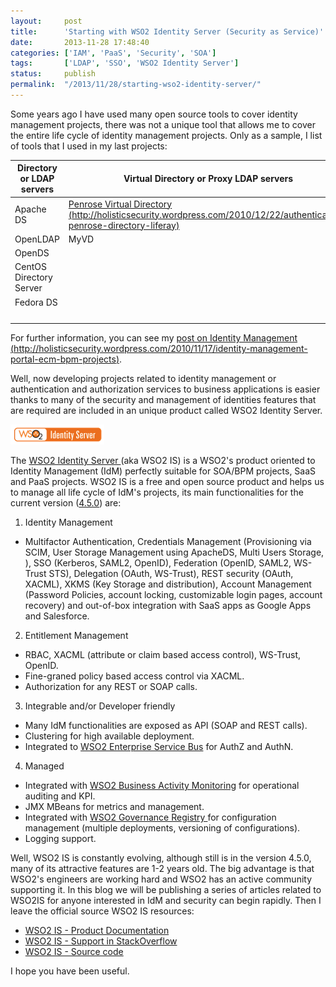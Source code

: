 ```yaml
---
layout:     post
title:      'Starting with WSO2 Identity Server (Security as Service)'
date:       2013-11-28 17:48:40
categories: ['IAM', 'PaaS', 'Security', 'SOA']
tags:       ['LDAP', 'SSO', 'WSO2 Identity Server']
status:     publish 
permalink:  "/2013/11/28/starting-wso2-identity-server/"
---
```

Some years ago I have used many open source tools to cover identity management projects, there was not a unique tool that allows me to cover the entire life cycle of identity management projects.
Only as a sample, I list of tools that I used in my last projects:

| Directory or LDAP servers | Virtual Directory or Proxy LDAP servers | PKI | AuthN/AuthZ Servers |
|---------------------------|-----------------------------------------|-----|---------------------|
| Apache DS | [Penrose Virtual Directory (http://holisticsecurity.wordpress.com/2010/12/22/authentication-penrose-directory-liferay)](http://holisticsecurity.wordpress.com/2010/12/22/authentication-penrose-directory-liferay "Penrose Virtual Directory and Liferay Portal") | OpenSSL | CAS |
| OpenLDAP                 | MyVD | OpenCA | OpenAM        |
| OpenDS                   |      | EJBCA  | OpenSSO       |
| CentOS Directory Server  |      | DogTag | JOSSO         |
| Fedora DS                |      | TinyCA | Shibboleth    |
|                          |      |        | SimpleSAMLphp |

For further information, you can see my [post on Identity Management (http://holisticsecurity.wordpress.com/2010/11/17/identity-management-portal-ecm-bpm-projects)](http://holisticsecurity.wordpress.com/2010/11/17/identity-management-portal-ecm-bpm-projects "Identity Management in BPM and SOA Projects").

<!-- more -->

Well, now developing projects related to identity management or authentication and authorization services to business applications is easier thanks to many of the security and management of identities features that are required are included in an unique product called WSO2 Identity Server.

[![WSO2 Identity Server](/assets/wso2-identity-server-2.png)](http://wso2.com/products/identity-server/) 

The [WSO2 Identity Server ](http://wso2.com/products/identity-server/ "WSO2 Identity Server")(aka WSO2 IS) is a WSO2's product oriented to Identity Management (IdM) perfectly suitable for SOA/BPM projects, SaaS and PaaS projects.
WSO2 IS is a free and open source product and helps us to manage all life cycle of IdM's projects, its main functionalities for the current version ([4.5.0](http://dist.wso2.org/products/identity-server/4.5.0/release-notes-is.html "WSO2 IS 4.5.0 release notes")) are:

1. Identity Management
* Multifactor Authentication, Credentials Management (Provisioning via SCIM, User Storage Management using ApacheDS, Multi Users Storage, ), SSO (Kerberos, SAML2, OpenID), Federation (OpenID, SAML2, WS-Trust STS), Delegation (OAuth, WS-Trust), REST security (OAuth, XACML), XKMS (Key Storage and distribution), Account Management (Password Policies, account locking, customizable login pages, account recovery) and out-of-box integration with SaaS apps as Google Apps and Salesforce.

2. Entitlement Management
* RBAC, XACML (attribute or claim based access control), WS-Trust, OpenID.
* Fine-graned policy based access control via XACML.
* Authorization for any REST or SOAP calls.

3. Integrable and/or Developer friendly
* Many IdM functionalities are exposed as API (SOAP and REST calls).
* Clustering for high available deployment.
* Integrated to [WSO2 Enterprise Service Bus](http://wso2.com/products/enterprise-service-bus/ "WSO2 ESB") for AuthZ and AuthN.

4. Managed
* Integrated with [WSO2 Business Activity Monitoring](http://wso2.com/products/business-activity-monitor/ "WSO2 BAM") for operational auditing and KPI.
* JMX MBeans for metrics and management.
* Integrated with [WSO2 Governance Registry ](http://wso2.com/products/governance-registry/ "WSO2 GREG")for configuration management (multiple deployments, versioning of configurations).
* Logging support.

Well, WSO2 IS is constantly evolving, although still is in the version 4.5.0, many of its attractive features are 1-2 years old. The big advantage is that WSO2's engineers are working hard and WSO2 has an active community supporting it. In this blog we will be publishing a series of articles related to WSO2IS for anyone interested in IdM and security can begin rapidly.
Then I leave the official source WSO2 IS resources:
* [WSO2 IS - Product Documentation](http://docs.wso2.org/display/IS450/WSO2+Identity+Server+Documentation)  
* [WSO2 IS - Support in StackOverflow](http://stackoverflow.com/questions/tagged/wso2is)  
* [WSO2 IS - Source code](https://svn.wso2.org/repos/wso2/carbon)

I hope you have been useful.